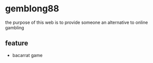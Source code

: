 # gemblong88
the purpose of this web is to provide someone an alternative to online gambling

## feature
- bacarrat game
